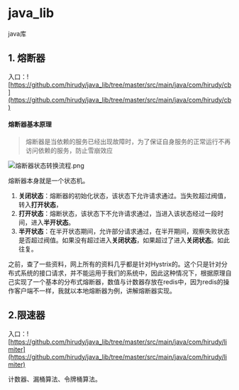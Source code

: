 # java_lib
java库

## 1. 熔断器
入口：![https://github.com/hirudy/java_lib/tree/master/src/main/java/com/hirudy/cb](https://github.com/hirudy/java_lib/tree/master/src/main/java/com/hirudy/cb)

#### 熔断器基本原理
> 熔断器是当依赖的服务已经出现故障时，为了保证自身服务的正常运行不再访问依赖的服务，防止雪崩效应

![熔断器状态转换流程.png](https://github.com/hirudy/java_lib/blob/master/doc/cb/stateswitch.png)

熔断器本身就是一个状态机。
1. **关闭状态**：熔断器的初始化状态，该状态下允许请求通过。当失败超过阀值，转入**打开状态**，
2. **打开状态**：熔断状态，该状态下不允许请求通过，当进入该状态经过一段时间，进入**半开状态**。
3. **半开状态**：在半开状态期间，允许部分请求通过，在半开期间，观察失败状态是否超过阀值。如果没有超过进入**关闭状态**，如果超过了进入**关闭状态**。如此往复。

之前，查了一些资料，网上所有的资料几乎都是针对Hystrix的。这个只是针对分布式系统的接口请求，并不能运用于我们的系统中，因此这种情况下，根据原理自己实现了一个基本的分布式熔断器，数值与计数器存放在redis中，因为redis的操作客户端不一样，我就以本地熔断器为例，讲解熔断器实现。

## 2.限速器
入口：![https://github.com/hirudy/java_lib/tree/master/src/main/java/com/hirudy/limiter](https://github.com/hirudy/java_lib/tree/master/src/main/java/com/hirudy/limiter)

计数器、漏桶算法、令牌桶算法。